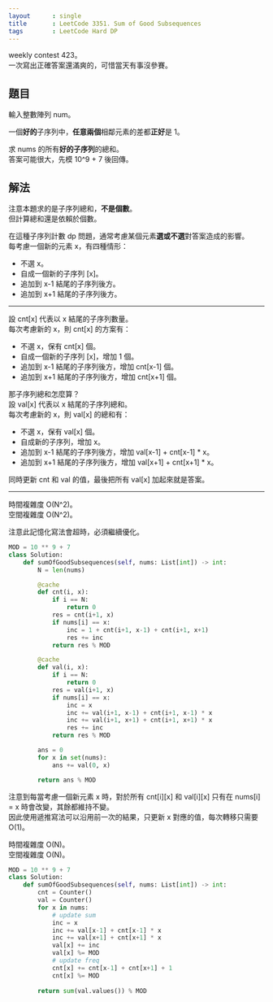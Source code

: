 ```yaml
---
layout      : single
title       : LeetCode 3351. Sum of Good Subsequences
tags        : LeetCode Hard DP
---
```

weekly contest 423。  
一次寫出正確答案還滿爽的，可惜當天有事沒參賽。  

## 題目

輸入整數陣列 num。  

一個**好的**子序列中，**任意兩個**相鄰元素的差都**正好**是 1。  

求 nums 的所有**好的子序列**的總和。  
答案可能很大，先模 10^9 + 7 後回傳。  

## 解法

注意本題求的是子序列總和，**不是個數**。  
但計算總和還是依賴於個數。  

在這種子序列計數 dp 問題，通常考慮某個元素**選或不選**對答案造成的影響。  
每考慮一個新的元素 x，有四種情形：  

- 不選 x。  
- 自成一個新的子序列 [x]。  
- 追加到 x-1 結尾的子序列後方。  
- 追加到 x+1 結尾的子序列後方。  

---

設 cnt[x] 代表以 x 結尾的子序列數量。  
每次考慮新的 x，則 cnt[x] 的方案有：  

- 不選 x，保有 cnt[x] 個。  
- 自成一個新的子序列 [x]，增加 1 個。  
- 追加到 x-1 結尾的子序列後方，增加 cnt[x-1] 個。  
- 追加到 x+1 結尾的子序列後方，增加 cnt[x+1] 個。  

那子序列總和怎麼算？  
設 val[x] 代表以 x 結尾的子序列總和。  
每次考慮新的 x，則 val[x] 的總和有：  

- 不選 x，保有 val[x] 個。  
- 自成新的子序列，增加 x。  
- 追加到 x-1 結尾的子序列後方，增加 val[x-1] + cnt[x-1] * x。  
- 追加到 x+1 結尾的子序列後方，增加 val[x+1] + cnt[x+1] * x。  

同時更新 cnt 和 val 的值，最後把所有 val[x] 加起來就是答案。  

---

時間複雜度 O(N^2)。  
空間複雜度 O(N^2)。  

注意此記憶化寫法會超時，必須繼續優化。  

```python
MOD = 10 ** 9 + 7
class Solution:
    def sumOfGoodSubsequences(self, nums: List[int]) -> int:
        N = len(nums)

        @cache
        def cnt(i, x):
            if i == N:
                return 0
            res = cnt(i+1, x)
            if nums[i] == x:
                inc = 1 + cnt(i+1, x-1) + cnt(i+1, x+1)
                res += inc
            return res % MOD

        @cache
        def val(i, x):
            if i == N:
                return 0
            res = val(i+1, x)
            if nums[i] == x:
                inc = x
                inc += val(i+1, x-1) + cnt(i+1, x-1) * x
                inc += val(i+1, x+1) + cnt(i+1, x+1) * x
                res += inc
            return res % MOD

        ans = 0
        for x in set(nums):
            ans += val(0, x)

        return ans % MOD
```

注意到每當考慮一個新元素 x 時，對於所有 cnt[i][x] 和 val[i][x] 只有在 nums[i] = x 時會改變，其餘都維持不變。  
因此使用遞推寫法可以沿用前一次的結果，只更新 x 對應的值，每次轉移只需要 O(1)。  

時間複雜度 O(N)。  
空間複雜度 O(N)。  

```python
MOD = 10 ** 9 + 7
class Solution:
    def sumOfGoodSubsequences(self, nums: List[int]) -> int:
        cnt = Counter()
        val = Counter()
        for x in nums:
            # update sum
            inc = x
            inc += val[x-1] + cnt[x-1] * x
            inc += val[x+1] + cnt[x+1] * x
            val[x] += inc
            val[x] %= MOD
            # update freq
            cnt[x] += cnt[x-1] + cnt[x+1] + 1
            cnt[x] %= MOD
            
        return sum(val.values()) % MOD
```
